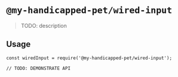 # `@my-handicapped-pet/wired-input`

> TODO: description

## Usage

```
const wiredInput = require('@my-handicapped-pet/wired-input');

// TODO: DEMONSTRATE API
```
